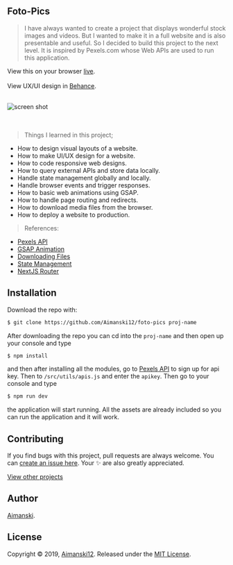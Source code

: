 ## Foto-Pics

> I have always wanted to create a project that displays wonderful stock images and videos. But I wanted to make it in a full website and is also presentable and useful. So I decided to build this project to the next level. It is inspired by Pexels.com whose Web APIs are used to run this application. 

View this on your browser [live](https://foto-pics.vercel.app).<br><br>
View UX/UI design in [Behance](https://www.behance.net/gallery/106587429/Foto-Pics).<br><br>

<div float="left">
  <img src="https://github.com/Aimanski12/proj-resource/blob/master/libs/react/react27-foto-pics.gif" alt="screen shot">
</div><br><br>

> Things I learned in this project;
  * How to design visual layouts of a website.
  * How to make UI/UX design for a website.
  * How to code responsive web designs.
  * How to query external APIs and store data locally.
  * Handle state management globally and locally.
  * Handle browser events and trigger responses.
  * How to basic web animations using GSAP.
  * How to handle page routing and redirects.
  * How to download media files from the browser.
  * How to deploy a website to production.

  > References:
  * [Pexels API](https://www.pexels.com/api/)
  * [GSAP Animation](https://greensock.com/gsap/)
  * [Downloading Files](https://developer.mozilla.org/en-US/docs/Mozilla/Add-ons/WebExtensions/API/downloads/download)
  * [State Management](https://reactjs.org/docs/hooks-state.html)
  * [NextJS Router](https://nextjs.org/docs/api-reference/next/router)


## Installation


Download the repo with:

```bash
$ git clone https://github.com/Aimanski12/foto-pics proj-name
```

After downloading the repo you can cd into the `proj-name` and then open up your console and type 

```bash
$ npm install
```

and then after installing all the modules, go to [Pexels API](https://www.pexels.com/api/) to sign up for api key. Then to `/src/utils/apis.js` and enter the `apikey`. Then go to your console and type

```bash
$ npm run dev
```

the application will start running. All the assets are already included so you can run the application and it will work. 

## Contributing

If you find bugs with this project, pull requests are always welcome. You can [create an issue here](https://github.com/Aimanski12/foto-pics/issues/new).
Your :sparkles: are also greatly appreciated.

[View other projects](https://github.com/Aimanski12/web_dev_projects)

## Author

[Aimanski](http://bit.ly/aiman-profile-github).

## License 

Copyright © 2019, [Aimanski12](http://bit.ly/aiman-profile-github).
Released under the [MIT License](LICENSE).

